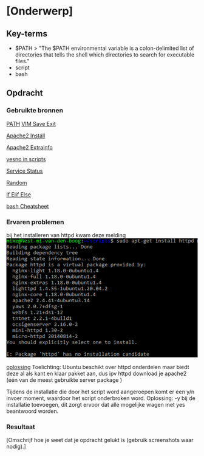 # [Onderwerp]


## Key-terms
- $PATH > "The $PATH environmental variable is a colon-delimited list of directories that tells the shell which directories to search for executable files."
- script
- bash


## Opdracht
### Gebruikte bronnen

[PATH](https://phoenixnap.com/kb/linux-add-to-path#:~:text=PATH%20is%20an%20environment%20variable,command%20without%20specifying%20a%20path.)
[VIM Save Exit](https://www.cyberciti.biz/faq/linux-unix-vim-save-and-quit-command/)

[Apache2 Install](https://mkyong.com/apache/how-to-install-apache-http-server-in-ubuntu/)

[Apache2 Extrainfo](https://www.cyberciti.biz/faq/linux-install-and-start-apache-httpd/)

[yesno in scripts](https://askubuntu.com/questions/805067/is-there-a-way-to-force-yes-to-any-prompts-when-installing-from-apt-get-from)

[Service Status](https://www.cyberciti.biz/faq/systemd-systemctl-view-status-of-a-service-on-linux/)

[Random](https://www.baeldung.com/linux/random-numbers)

[If Elif Else](https://www.tutorialspoint.com/unix/if-elif-statement.htm)

[bash Cheatsheet](https://devhints.io/bash)

### Ervaren problemen
bij het installeren van httpd kwam deze melding
![Probleem](../00_includes/w1_processes_prob1.PNG) 

[oplossing](https://stackoverflow.com/questions/26865161/unable-to-install-httpd-on-digitalocean) Toelichting: Ubuntu beschikt over httpd onderdelen maar biedt deze al als kant en klaar pakket aan, dus ipv httpd download je apache2 (één van de meest gebruikte server package )

Tijdens de installatie die door het script word aangeroepen komt er een y/n invoer moment, waardoor het script onderbroken word. Oplossing: -y bij de installatie toevoegen, dit zorgt ervoor dat alle mogelijke vragen met yes beantwoord worden.

### Resultaat
[Omschrijf hoe je weet dat je opdracht gelukt is (gebruik screenshots waar nodig).]